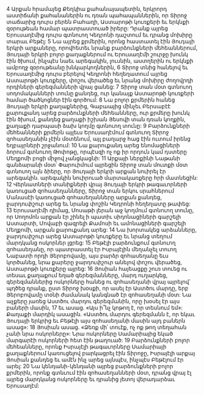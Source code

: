 4 Արքան հրամայեց Քեղկիա քահանայապետին, երկրորդ աստիճանի քահանաներին ու դռան պահապաններին, որ Տիրոջ տաճարից դուրս բերեն Բահաղի, Աստարոթի կուռքերի եւ երկնքի զօրութեան համար պատրաստուած իրերը: Դրանք այրեց Երուսաղէմից դուրս գտնուող Կեդրոնի դաշտում եւ դրանց մոխիրը տարաւ Բեթէլ: 5 Նա այրեց քրմերին, որոնց հաստատել էին Յուդայի երկրի արքաները, որովհետեւ նրանք բարձունքների մեհեաններում, Յուդայի երկրի բոլոր քաղաքներում ու Երուսաղէմի շուրջը խունկ էին ծխում, ինչպէս նաեւ արեգակին, լուսնին, աստղերին ու երկնքի ամբողջ զօրութեանը խնկարկողներին, 6 Տիրոջ տնից հանելով եւ Երուսաղէմից դուրս բերելով Կեդրոնի հեղեղատում այրեց Աստարոթի կուռքերը, փոշու վերածեց եւ նրանց մոխիրը ժողովրդի որդիների գերեզմանների վրայ ցանեց: 7 Տիրոջ տան մօտ գտնուող սոդոմականների տունը քանդեց, ուր կանայք Աստարոթի կուռքերի համար ծածկոցներ էին գործում: 8 Նա բոլոր քրմերին հանեց Յուդայի երկրի քաղաքներից, Գաբաայից մինչեւ Բերսաբէէ քարուքանդ արեց բարձունքների մեհեանները, ուր քրմերը խունկ էին ծխում, քանդեց քաղաքի իշխան Յեսովի տան դռան կողքին, քաղաքի դարպասի ձախ կողմը գտնուող տունը: 9 Բարձունքների մեհեանների քրմերն այլեւս Երուսաղէմում գտնուող Տիրոջ զոհասեղանին չէին մօտենում, այլ բաղարջ հաց էին ուտում իրենց եղբայրների շրջանում: 10 Նա քարուքանդ արեց ենոմացիների ձորում գտնուող Թոփոթը, որպէսզի ոչ ոք իր որդուն կամ դստերը Մեղքոմի բոցի միջով չանցկացնի: 11 Արքայի ներքինի Նաթանի գանձարանի մօտ՝ Փարուիմում այրեցին Տիրոջ տան մուտքի մօտ գտնուող այն ձիերը, որ Յուդայի երկրի արքան նուիրել էր արեգակին. արեգակին նուիրուած մարտակառքերը հրի մատնեցին: 12 Վերնատների տանիքների վրայ Յուդայի երկրի թագաւորների կառուցած զոհասեղանները, Տիրոջ տան երկու սրահներում Մանասէի կառուցած զոհասեղանները արքան քանդեց, ջարդուփշուր արեց եւ նրանց փոշին Կեդրոնի հեղեղատը թափեց: 13 Երուսաղէմի դիմաց, Մոսաթի լերան աջ կողմում գտնուող տունը, որ Սողոմոն արքան էր շինել ի պատիւ սիդոնացիների գարշելի Աստարտի, Մովաբի զազրելի Քամոսի եւ ամոնացիների գարշելի Մեղքոմի, արքան քարուքանդ արեց: 14 Նա խորտակեց արձանները, ջարդուփշուր արեց Աստարոթի կուռքերը եւ նրանց տեղում մարդկանց ոսկորներ լցրեց:
15 Բեթէլի բարձունքում գտնուող զոհասեղանը, որ պատրաստել էր Իսրայէլին մեղանչել տուող Նաբատի որդի Յերոբովամը, այս բարձր զոհասեղանը եւս կործանեց, նրա քարերը ջարդուփշուր անելով փոշու վերածեց, Աստարոթի կուռքերը այրեց: 16 Յոսիան հայեացքը շուռ տուեց ու տեսաւ քաղաքում եղած գերեզմանները, մարդ ուղարկեց, գերեզմաններից ոսկորները հանեց ու զոհասեղանի վրայ այրելով՝ պղծեց դրանք, ըստ Տիրոջ խօսքի, որ ասել էր Աստծու մարդը, երբ Յերոբովամը տօնի ժամանակ կանգնած էր զոհասեղանի մօտ: Նա աչքերը յառեց Աստծու մարդու գերեզմանին, որը խօսել էր այս բաների մասին, 17 եւ ասաց. «Այս ի՞նչ կոթող է, որ տեսնում եմ»: Քաղաքի մարդիկ ասացին. «Աստծու մարդու գերեզմանն է, որ եկաւ Յուդայի երկրից եւ Բեթէլի այս զոհասեղանի մասին այդ բաներն ասաց»: 18 Յոսիան ասաց. «Ձեռք մի՛ տուէք, ոչ ոք թող տեղահան չանի նրա ոսկորները»: Նրա ոսկորները Սամարիայից եկած մարգարէի ոսկորների հետ էին թաղուած: 19 Բարձունքների բոլոր մեհեանները, որոնք Իսրայէլի թագաւորները Սամարիայի քաղաքներում կառուցելով բարկացրել էին Տիրոջը, Իսրայէլի արքայ Յոսիան քանդեց եւ ամէն ինչ արեց այնպէս, ինչպէս Բեթէլում էր արել: 20 Նա կենդանի-կենդանի այրեց բարձունքների բոլոր քրմերին, որոնք գտնւում էին զոհասեղանների մօտ, դրանց վրայ էլ այրեց մարդկանց ոսկորները եւ դրանից յետոյ վերադարձաւ Երուսաղէմ:
